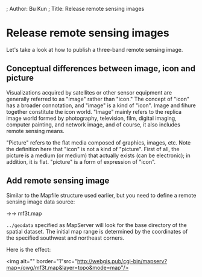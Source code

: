 ; Author: Bu Kun
; Title: Release remote sensing images

# Release remote sensing images

Let's take a look at how to publish a three-band remote sensing image.

## Conceptual differences between image, icon and picture

Visualizations acquired by satellites or other sensor equipment are generally referred to as "image" rather than "icon." The concept of "icon" has a broader connotation, and "image" is a kind of "icon". Image and fihure together constitute the icon world. "Image" mainly refers to the replica image world formed by photography, television, film, digital imaging, computer painting, and network image, and of course, it also includes remote sensing means.

"Picture" refers to the flat media composed of graphics, images, etc. Note the definition here that "icon" is not a kind of "picture".
First of all, the picture is a medium (or medium) that actually exists (can be electronic); in addition, it is flat.
"picture" is a form of expression of "icon".

## Add remote sensing image

Similar to the Mapfile structure used earlier, but you need to define a remote sensing image data source:

->-> mf3t.map


``../geodata`` specified as MapServer will look for the base directory of the spatial dataset.
The initial map range is determined by the coordinates of the specified southwest and northeast corners.

Here is the effect:

<img alt="" border="1"src="http://webgis.pub/cgi-bin/mapserv?map=/owg/mf3t.map&layer=topo&mode=map"/>






